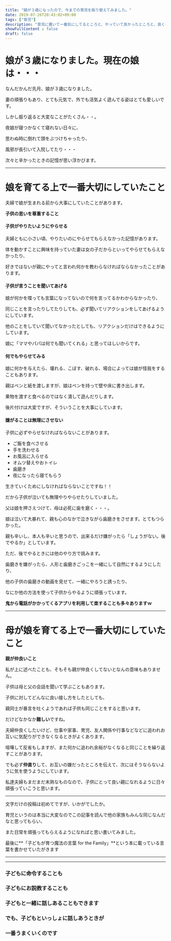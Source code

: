 ```yaml
---
title: "娘が３歳になったので、今までの育児を振り替えてみました。"
date: 2019-07-26T20:43:02+09:00
tags: ["育児"] 
description: "育児に置いて一番気にしてるところと、やっていて良かったところと、良くなかったかな・・・と思うところをまとめました"
showFullContent : false
draft: false
---
```


# 娘が３歳になりました。現在の娘は・・・

なんだかんだ先月、娘が３歳になりました。

妻の頑張りもあり、とても元気で、外でも活気よく遊んでる姿はとても愛しいです。

しかし振り返ると大変なことがたくさん・・。

夜娘が寝つかなくて寝れない日々に、

思わぬ時に倒れて頭をぶつけちゃったり、

風邪が長引いて入院してたり・・・

次々と辛かったときの記憶が思い浮かびます。

----

# 娘を育てる上で一番大切にしていたこと

夫婦で娘が生まれる前から大事にしていたことがあります。

**子供の思いを尊重すること**

#### 子供がやりたいようにやらせる

夫婦ともに小さい頃、やりたいのにやらせてもらえなかった記憶があります。

体を動かすことに興味を持っていた妻は女の子だからといってやらせてもらえなかったり、

好きではないが親にやってと言われ何かを教わらなければならなかったことがあります。

#### 子供が言うことを聞いてあげる

娘が何かを喋っても言葉になってないので何を言ってるかわからなかったり、

同じことを言ったりしてたりしても、必ず聞いてリアクションをしてあげるようにしています。

他のことをしていて聞いてなかったとしても、リアクションだけはできるようにしています。

娘に「ママやパパは何でも聞いてくれる」と思ってほしいからです。

#### 何でもやらせてみる

娘に何かを与えたら、壊れる、こぼす、破れる、場合によっては娘が怪我をすることもあります。

親はペンと紙を渡しますが、娘はペンを持って壁や床に書き出します。

果物を渡すと食べるのではなく潰して遊んだりします。

後片付けは大変ですが、そういうことを大事にしています。

#### 嫌がることは無理にさせない 

子供に必ずやらせなければならないことがあります。

- ご飯を食べさせる
- 手を洗わせる
- お風呂に入らせる
- オムツ替えやおトイレ
- 歯磨き
- 夜になったら寝てもらう

生きていくためにしなければならないことですね！！

だから子供が泣いても無理やりやらせたりしていました。

父は娘を押さえつけて、母は必死に歯を磨く・・・。

娘は泣いて大暴れて、親も心のなかで泣きながら歯磨きをさせます。とてもつらかった。

親も辛いし、本人も辛いと思うので、出来るだけ嫌がったら「しょうがない。後でやるか」としています。

ただ、後でやるときには他のやり方で挑みます。

歯磨きを嫌がったら、人形と歯磨きごっこを一緒にして自然にするようにしたり、

他の子供の歯磨きの動画を見せて、一緒にやろうと誘ったり、

なにか他の方法を使って子供からやるように頑張っています。

**鬼から電話がかかってくるアプリを利用して楽することも多々ありますｗ**

----

# 母が娘を育てる上で一番大切にしていたこと

**親が仲良いこと**

私が上に述べたことも、そもそも親が仲良くしてないとなんの意味もありません。

子供は母と父の会話を聞いて学ぶこともあります。

子供に対してどんなに良い接し方をしたとしても、

親同士が暴言を吐くようであれば子供も同じことをすると思います。

だけどなかなか**難しい**ですね。

夫婦仲良くしたいけど、仕事や家事、育児、友人関係や行事などなどに追われお互いに気配りができなくなるときがよくあります。

喧嘩して反省もしますが、また何かに追われ余裕がなくなると同じことを繰り返すことがあります。

でも必ず**仲直り**して、お互いの嫌だったところを伝えて、次にはそうならないように気を使うようにしています。

私達夫婦もまだまだ未熟なものなので、子供にとって良い親になれるように日々頑張っていこうと思います。

----

文字だけの投稿は初めてですが、いかがでしたか。

育児というのは本当に大変なのでこの記事を読んで他の家族もみんな同じなんだなと思ってもらい、

また日常を頑張ってもらえるようになればと思い書いてみました。

最後に**「子どもが育つ魔法の言葉 for the Family」**という本に載っている言葉を書かせていたがきます


----
---

### 子どもに命令することも
### 子どもにお説教することも
### 子どもと一緒に話しあることもできます
### でも、子どもといっしょに話しあうときが
### 一番うまくいくのです
